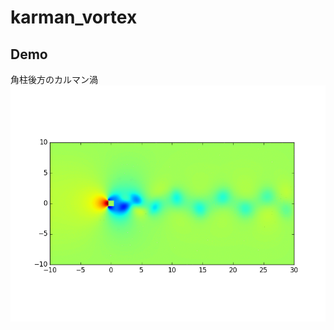 # karman_vortex
## Demo
角柱後方のカルマン渦
![result](https://github.com/cagalliorb/karman_vortex/blob/media/anim.gif)
